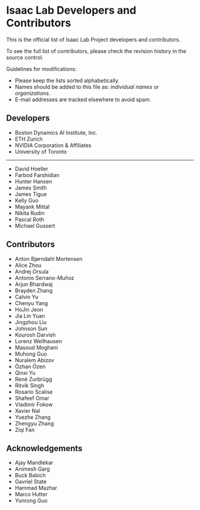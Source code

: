 # Isaac Lab Developers and Contributors

This is the official list of Isaac Lab Project developers and contributors.

To see the full list of contributors, please check the revision history in the source control.

Guidelines for modifications:

* Please keep the lists sorted alphabetically.
* Names should be added to this file as: *individual names* or *organizations*.
* E-mail addresses are tracked elsewhere to avoid spam.

## Developers

* Boston Dynamics AI Institute, Inc.
* ETH Zurich
* NVIDIA Corporation & Affiliates
* University of Toronto

---

* David Hoeller
* Farbod Farshidian
* Hunter Hansen
* James Smith
* James Tigue
* Kelly Guo
* Mayank Mittal
* Nikita Rudin
* Pascal Roth
* Michael Gussert

## Contributors

* Anton Bjørndahl Mortensen
* Alice Zhou
* Andrej Orsula
* Antonio Serrano-Muñoz
* Arjun Bhardwaj
* Brayden Zhang
* Calvin Yu
* Chenyu Yang
* HoJin Jeon
* Jia Lin Yuan
* Jingzhou Liu
* Johnson Sun
* Kourosh Darvish
* Lorenz Wellhausen
* Masoud Moghani
* Muhong Guo
* Nuralem Abizov
* Özhan Özen
* Qinxi Yu
* René Zurbrügg
* Ritvik Singh
* Rosario Scalise
* Shafeef Omar
* Vladimir Fokow
* Xavier Nal
* Yuezhe Zhang
* Zhengyu Zhang
* Ziqi Fan

## Acknowledgements

* Ajay Mandlekar
* Animesh Garg
* Buck Babich
* Gavriel State
* Hammad Mazhar
* Marco Hutter
* Yunrong Guo
